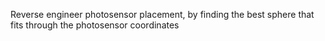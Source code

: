 Reverse engineer photosensor placement, by finding the best sphere that fits
through the photosensor coordinates
